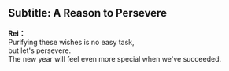 # 

  
## Subtitle: A Reason to Persevere
  
**Rei：**  
Purifying these wishes is no easy task,  
but let's persevere.  
The new year will feel even more special when we've succeeded.  
